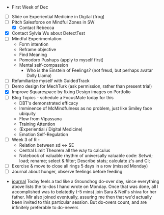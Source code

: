 - First Week of Dec 
- [ ] Slide on Experiential Medicine in Digital (frog)
- [ ] Pitch Salesforce on Mindful Zones in SW
    - [x] Contact Rebecca 
- [x] Contact Sylvia Wu about DetectTest
- [ ] Mindful Experimentation
    - Form intention
    - Reframe objective
    - Find Meaning
    - Pomodoro Pushups (apply to myself first)
    - Mental self-compassion
        - Who is the Einstein of Feelings? (not freud, but perhaps avatar Dolly Llama) 
- [ ] Refamiliarize myself with GuidedTrack
- [ ] Demo design for MechTurk (ask permission, rather than present trial)
- [x] Improve Squarespace by fixing Design images on Portfolio
- [ ] Blog Topics - schedule a FocusMate today for this
    - DBT's demonstrated efficacy
    - Imminence of McMindfulness as no problem, just like Smiley face ubiquity
    - Flow from Vipassana 
    - Training Attention 
    - (Experiential / Digital Medicine)
    - Emotion Self-Regulation
- [ ] Week 3 of R - 
    - Relation between sd <-> SE
    - Central Limit Theorem all the way to calculus
    - Notebook of valuable rhythm of universally valuable code: Setwd; load; rename; select & filter; Describe stats; calculate z's and CI; 
- [ ] Exercise & move to close all rings 5 days in a row (missed Monday)
- [ ] Journal about hunger, observe feelings before feeding
- [journal](<journal.md>) Today feels a tad like a Groundhog do-over day, since everything above lists the to-dos I hand wrote on Monday. Once that was done, all I accomplished was to belatedly (-5 mins) join Sara & Neil's shiva for her father. Mir also joined eventually, assuring me then that we'd actually been invited to this particular session. But do-overs count, and are infinitely preferable to do-nevers
